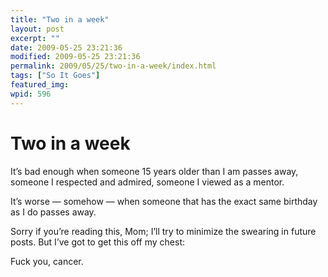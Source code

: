 ```yaml
---
title: "Two in a week"
layout: post
excerpt: ""
date: 2009-05-25 23:21:36
modified: 2009-05-25 23:21:36
permalink: 2009/05/25/two-in-a-week/index.html
tags: ["So It Goes"]
featured_img: 
wpid: 596
---
```


# Two in a week

It’s bad enough when someone 15 years older than I am passes away, someone I respected and admired, someone I viewed as a mentor.

It’s worse — somehow — when someone that has the exact same birthday as I do passes away.

Sorry if you’re reading this, Mom; I’ll try to minimize the swearing in future posts. But I’ve got to get this off my chest:

Fuck you, cancer.